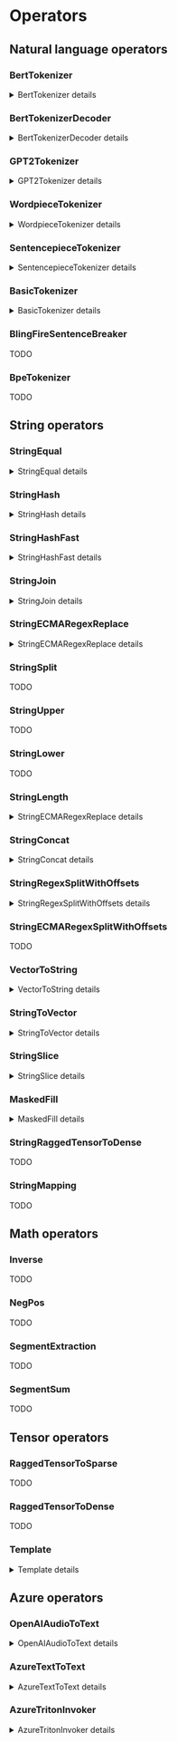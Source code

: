 # Operators


## Natural language operators

### BertTokenizer

<details>
<summary>BertTokenizer details</summary>

BertTokenizer replicates `encode_plus` function of [BertTokenizer (huggingface version )](https://huggingface.co/transformers/_modules/transformers/models/bert/tokenization_bert.html#BertTokenizer).

#### Inputs

***text: tensor(string)*** The string tensor for tokenization

#### Attributes

***vocab_file: string***

The content of vocab which has same with huggingface.

***do_lower_case: int64_t*** (default is 1, 1 represents True, 0 represents False)

Whether or not to lowercase the input when tokenizing.

***do_basic_tokenize: int64_t*** (default is 1, 1 represents True, 0 represents False)

Whether or not to do basic tokenization before WordPiece.

***unk_token: string***

The unknown token. A token that is not in the vocabulary cannot be converted to an ID and is set to be this
token instead.

***sep_token: string***

The separator token, which is used when building a sequence from multiple sequences, e.g. two sequences for
sequence classification or for a text and a question for question answering. It is also used as the last
token of a sequence built with special tokens.

***pad_token: string***

The token used for padding, for example when batching sequences of different lengths.

***cls_token: string***

The classifier token which is used when doing sequence classification (classification of the whole sequence instead of per-token classification). It is the first token of the sequence when built with special tokens.

***mask_token: string***

The token used for masking values. This is the token used when training this model with masked language modeling. This is the token which the model will try to predict.

***tokenize_chinese_chars: int64_t*** (default is 1, 1 represents True, 0 represents False)

Whether or not to tokenize Chinese characters.

***strip_accents: int64_t*** (default is 1, 1 represents True, 0 represents False)

Whether or not to strip all accents. If this option is not specified, then it will be determined by the
value for :obj:`lowercase` (as in the original BERT).

***tokenize_punctuation: int64_t*** (default is 0, 1 represents True, 0 represents False)

Splits punctuation on a piece of text.

***remove_control_chars: int64_t*** (default is 0, 1 represents True, 0 represents False)

Remove control chars(such as NUL, BEL) in the text.

***truncation_strategy_name: string***

The name of truncation strategy, it could be `longest_first`, `only_first`, `only_second`, `longest_from_back`.

#### Outputs

***input_ids: tensor(int64_t)***

List of token ids.

***token_type_ids: tensor(64_t)***

List of token type ids

***attention_mask: tensor(64_t)***

List of indices specifying which tokens should b
e attended to by the model


#### Examples

```python
import transformers

bert_cased_tokenizer = transformers.BertTokenizer.from_pretrained('bert-base-cased')

node = onnx.helper.make_node(
    'BertTokenizer',
    inputs=['text'],
    outputs=['tokens'],
)

text = "Hello world louder"
inputs = np.array([text], dtype=object),

bert_tokenize_result = bert_cased_tokenizer.tokenize(text)

input_ids = np.array(bert_tokenize_result[0])
token_type_ids = np.array(bert_tokenize_result[1])
attention_mask = np.array(bert_tokenize_result[2])

expect(node, inputs=[inputs],
       outputs=[input_ids, token_type_ids, attention_mask], name='test_bert_tokenizer')
```
</details>

### BertTokenizerDecoder

<details>
<summary>BertTokenizerDecoder details</summary>

BertTokenizerDecoder replicates `decode` function of [BertTokenizer (huggingface version )](https://huggingface.co/transformers/_modules/transformers/models/bert/tokenization_bert.html#BertTokenizer).

#### Inputs

***token_ids: tensor(int64)***

List of tokenized input ids.

***indices: tensor(int64)***

List of `[start_position, end_position]` to indicate what segments of input ids should be decoded. This input only enabled when attribute `use_indices`=1.

Usually, it is used to decode the slot in the text.

#### Attributes

***vocab_file: string***

The content of vocab which has same with huggingface.

***unk_token: string***

The unknown token. A token that is not in the vocabulary cannot be converted to an ID and is set to be this
token instead.

***sep_token: string***

The separator token, which is used when building a sequence from multiple sequences, e.g. two sequences for
sequence classification or for a text and a question for question answering. It is also used as the last
token of a sequence built with special tokens.

***pad_token: string***

The token used for padding, for example when batching sequences of different lengths.

***cls_token: string***

The classifier token which is used when doing sequence classification (classification of the whole sequence instead of per-token classification). It is the first token of the sequence when built with special tokens.

***mask_token: string***

The token used for masking values. This is the token used when training this model with masked language modeling. This is the token which the model will try to predict.

***suffix_indicator: string***

The suffix indicator.

***use_indices: int64_t***

Whether use second input.

***skip_special_tokens: int64_t***

Whether or not to remove special tokens in the decoding.

***clean_up_tokenization_spaces: int64_t***

Whether or not to clean up the tokenization spaces.

#### Outputs

***sentences: tensor(int64_t)***

The decoded sentences.

#### Examples


```python
import transformers

def get_file_content(path):
  with open(path, "rb") as file:
    return file.read()
  
bert_cased_tokenizer = transformers.BertTokenizer.from_pretrained('bert-base-cased')
bert_cased_tokenizer.save('.', 'bert')


node = onnx.helper.make_node(
    'BertTokenizerDecoder',
    inputs=['token_ids'],
    outputs=['sentences'],
    vocab_file=get_file_content("bert-vocab.txt")
)

text = "Hello world louder"
token_ids = np.array([bert_cased_tokenizer.tokenize(text)], dtype=object),
sentences = np.array(text)


expect(node, inputs=[token_ids],
       outputs=[sentences], name='test_bert_tokenizer')
```
</details>



### GPT2Tokenizer

<details>
<summary>GPT2Tokenizer details</summary>

GPT2Tokenizer that performs byte-level bpe tokenization to the input tensor, based on the [hugging face version](https://huggingface.co/transformers/_modules/transformers/tokenization_gpt2.html).

#### Attributes

***vocab***

The **content** of the vocabulary file, its format is same with [hugging face](https://huggingface.co/gpt2/resolve/main/vocab.json).

***merges***

The **content** of the merges file, its format is same with [hugging face](https://huggingface.co/gpt2/resolve/main/merges.txt).

***padding_length(optional)***

When the input is a set of query, the tokenized result is ragged tensor, so we need to pad the tensor to tidy tensor and the `padding_length` indicates the strategy of the padding. When the padding_length equals -1, we will pad the tensor to length of longest row. When the padding_length is more than 0, we will pad the tensor to the number of padding_length.

The default value of `padding_length` is -1.

#### Inputs

***data: tensor(string)***

The string tensor for tokenization

#### Outputs

***input_ids: tensor(int64)***

The tokenized ids of input

***attention_mask: tensor(int64)***

A tensor indicates which part of input_ids is padded.

#### Examples


```python
def get_file_content(path):
  with open(path, "rb") as file:
    return file.read()

node = onnx.helper.make_node(
    'GPT2Tokenizer',
    inputs=['x'],
    outputs=['y'],
    vocab=get_file_content(vocabulary_file),
    merges=get_file_content(merges_file)
)

x = ["hey cortana"]
y = np.array([20342, 12794, 2271], dtype=np.int64)

expect(node, inputs=[x], outputs=[y],
       name='test_gpt2_tokenizer')
```
</details>

### WordpieceTokenizer

<details>
<summary>WordpieceTokenizer details</summary>


WordpieceTokenizer that performs WordPiece tokenization to the input tensor,
based on the [hugging face version](https://huggingface.co/transformers/model_doc/bert.html#WordpieceTokenizer).
[WordpieceTokenizer](https://github.com/tensorflow/text/blob/master/docs/api_docs/python/text/WordpieceTokenizer.md)
from *tensorflow_text* can be implemented by a pair of nodes
*RegexSplitWithOffets* followed by *WordpieceTokenizer*.
it 

#### Attributes

***vocab***

The **content** of the vocabulary file, its format is same with
[hugging face](https://huggingface.co/gpt2/resolve/main/vocab.json).

***suffix_indicator***

Suffix added to token not in the first position before looking into the vocabulary.

***unk_token***

Unknown tokens. Every token not found in the vocabulary is replaced by this one.

***max_input_chars_per_word***

Maximum number of characters per token (optional, defaults to 200).

#### Inputs

***data: tensor(string)***

The string tensor for tokenization

***row_indices: tensor(int64)*** Empty or the fndices of every first token of input sentences.
`indices[i+1] - indices[i]` is the number of tokens in input `i`.

[WordpieceTokenizer](https://github.com/tensorflow/text/blob/master/docs/api_docs/python/text/WordpieceTokenizer.md)
includes two steps. The first one splits sentences into words and then splits
every work into tokens. This operator only implements the second step.
The first one can be done with operator *StringRegexSplit*.
This parameter can either be empty or it can be the third output
of operator *StringRegexSplit*.

#### Outputs

***tokens: tensor(string)*** Every token.

***token_indices: tensor(int32)*** Indices of each token. -1 means a token outside the vocabulary.

***row_indices: tensor(int64)*** Indices of every first token of input sentences.
`indices[i+1] - indices[i]` is the number of tokens in input `i`.
These are updates row indices given as inputs or new ones if the second input is empty.

#### Examples


```python
words = ["want", "##want",
         "##ed", "wa", "un", "runn", "##ing"]
vocab = {w: i + 10 for i, w in enumerate(words)}
st = json.dumps(vocab)
nodes = []
mkv = helper.make_tensor_value_info
reg = helper.make_tensor(
    "pattern", onnx_proto.TensorProto.STRING, [1, ], ["(\\s)".encode('ascii')])
reg_empty = helper.make_tensor(
    "keep_pattern", onnx_proto.TensorProto.STRING, [0, ], [])

nodes = [
    helper.make_node(
        'StringRegexSplitWithOffsets,
        inputs=['text', 'pattern', 'keep_pattern'],
        outputs=['words', 'begin_end', 'indices'],
        name='StringRegexPlsitOpName',
        domain='ai.onnx.contrib'),
    helper.make_node(
        'WordpieceTokenizer',
        inputs=['words', 'indices'],
        outputs=['out0', 'out1', 'out2'],
        name='WordpieceTokenizerOpName',
        domain='ai.onnx.contrib',
        vocab=st.encode('utf-8'),
        suffix_indicator="##",
        unk_token="[UNK]")
]
inputs = [mkv('text', onnx_proto.TensorProto.STRING, [None])]
graph = helper.make_graph(
    nodes, 'test0', inputs, [
        mkv('out0', onnx_proto.TensorProto.STRING, [None]),
        mkv('out1', onnx_proto.TensorProto.INT32, [None]),
        mkv('out2', onnx_proto.TensorProto.INT64, [None]),
        mkv('words', onnx_proto.TensorProto.STRING, [None]),
        mkv('indices', onnx_proto.TensorProto.INT64, [None])],
    [reg, reg_empty])
model = helper.make_model(
    graph, opset_imports=[helper.make_operatorsetid(domain, 1)])

text = np.array(["unwanted running", "unwantedX running"], dtype=object)
tokens = np.array(['un', '##want', '##ed', 'runn', '##ing', 'un', '##want', '##ed',
                  '[UNK]', 'runn', '##ing'], dtype=object),
indices = np.array([14, 11, 12, 15, 16, 14, 11, 12, -1, 15, 16], dtype=int32)
row_indices = np.array([ 0,  5, 11], dtype=int64)

expect(model, inputs=[text], outputs=[tokens, indices, row_indices],
       name='test_bert_tokenizer')
```

</details>

### SentencepieceTokenizer

<details>
<summary>SentencepieceTokenizer details</summary>

SentencepieceTokenizer replicates [SentencepieceTokenizer](https://github.com/tensorflow/text/blob/master/docs/api_docs/python/text/SentencepieceTokenizer.md).

#### Inputs

***data: tensor(string)*** The string tensor for tokenization

***nbest_size: tensor(int64)***	A scalar for sampling. nbest_size = {0,1}: No sampling is performed.
(default) nbest_size > 1: samples from the nbest_size results. nbest_size < 0: assuming that
nbest_size is infinite and samples from the all hypothesis (lattice) using
forward-filtering-and-backward-sampling algorithm.

***alpha: tensor(float)*** A scalar for a smoothing parameter. Inverse temperature for probability rescaling.

***reverse: tensor(bool)*** Reverses the tokenized sequence (Default = false)

***add_bos: tensor(bool)*** Add beginning of sentence token to the result (Default = false)

***add_eos: tensor(bool)*** Add end of sentence token to the result (Default = false).
When reverse=True beginning/end of sentence tokens are added after reversing.

#### Attributes

***model: string*** The sentencepiece model serialized proto as stored as a string.

#### Outputs

***tokens: tensor(int32)*** Indices of each token.

***indices: tensor(int64)*** Indices of every first token of input sentences.
`indices[i+1] - indices[i]` is the number of tokens in input `i`.

Tokenized result of the input

#### Examples


```python

url = "https://github.com/microsoft/ort-customops/raw/main/test/data/test_sentencepiece_ops_model__6.txt"
with urllib.request.urlopen(url) as f:
    content = f.read()
model = np.array(list(base64.decodebytes(content.encode())), dtype=np.uint8)

node = onnx.helper.make_node(
    'SentencepieceTokenizer',
    inputs=['inputs', 'nbest_size', 'alpha', 'add_bos', 'add_eos', 'reverse'],
    outputs=['indices', 'output'],
    mapping_file_name='vocabulary.txt',
    unmapping_value="unknown_word",
    model=model
)

inputs = np.array(["Hello world", "Hello world louder"], dtype=object),
nbest_size = np.array([0], dtype=np.float32),
alpha = np.array([0], dtype=np.float32),
add_bos = np.array([0], dtype=np.bool_),
add_eos = np.array([0], dtype=np.bool_),
reverse = np.array([0], dtype=np.bool_)

tokens = array([17486,  1017, 17486,  1017,   155, 21869], dtype=int32)
indices = array([0, 2, 6], dtype=int64)

expect(node, inputs=[inputs, nbest_size, alpha, add_bos, add_eos, reverse],
       outputs=[tokens, indices], name='sp')
```
</details>


### BasicTokenizer

<details>
<summary>BasicTokenizer details</summary>

TODO: is this still supported?

BasicTokenizer performs basic tokenization to input string tensor, based on [basic tokenizer in BertTokenizer(hugging face version)](https://huggingface.co/transformers/_modules/transformers/models/bert/tokenization_bert.html#BertTokenizer).

#### Inputs

***text: tensor(string)*** The string tensor for tokenization

#### Attributes

***do_lower_case: int64_t*** (default is 1, 1 represents True, 0 represents False)

Whether or not to lowercase the input when tokenizing.

***tokenize_chinese_chars: int64_t*** (default is 1, 1 represents True, 0 represents False)

Whether or not to tokenize Chinese characters.

***strip_accents: int64_t*** (default is 1, 1 represents True, 0 represents False)

Whether or not to strip all accents. If this option is not specified, then it will be determined by the
value for :obj:`lowercase` (as in the original BERT).

***tokenize_punctuation: int64_t*** (default is 0, 1 represents True, 0 represents False)

Splits punctuation on a piece of text.

***remove_control_chars: int64_t*** (default is 0, 1 represents True, 0 represents False)

Remove control chars(such as NUL, BEL) in the text.

#### Outputs

***tokens: tensor(string)*** Tokenized tokens.

#### Examples

```python
import transformers

tokenizer = transformers.BasicTokenizer()

node = onnx.helper.make_node(
    'BasicTokenizer',
    inputs=['text'],
    outputs=['tokens'],
)

inputs = np.array([ "Hello world louder"], dtype=object),
tokens = np.array(tokenizer(inputs), dtype=int32)

expect(node, inputs=[inputs],
       outputs=[tokens], name='test_basic_tokenizer')
```
</details>


### BlingFireSentenceBreaker

TODO

### BpeTokenizer

TODO


## String operators

### StringEqual

<details>
<summary>StringEqual details</summary>

Compares two strings and returns true if they are equal and false if not.

#### Inputs

***x: tensor(string)***

The first string input

***x: tensor(string)***

The second string input

#### Outputs

***z: tensor(boolean)***

String with replacements.

</details>


### StringHash

<details>
<summary>StringHash details</summary>


Hashes the input string based on the number of buckets

#### Inputs

***input: tensor(string)***

The string to hash

***num_buckets: tensor(int64)***

The number of buckets (must be equal to 1?)

#### Outputs

***name: tensor(int64)***

The hash value of the string

</details>


### StringHashFast

<details>
<summary>StringHashFast details</summary>


A faster implementation of StringHash.

</details>


### StringJoin  

<details>
<summary>StringJoin details</summary>


Join an array of strings

#### Inputs

***input_X: tensor(string)***

The input array of strings

***input_sep: tensor(string)***

The string separator for the resulting joing

***input_axis: tensor(int64)***

The axis along which to joing

#### Outputs

***out: tensor(string)***

The resulting joined string

#### Examples


```bash

input_X = [["a", "b", "c"], ["aa", "bb", ""]]
input_sep=";"
input_axis = 1

out = ["a;b;c", "aa;bb;"]

input_axis = 0

out = ['a;aa', 'b;bb', 'c;']


</details>


### StringRegexReplace

<details>
<summary>StringRegexReplace details</summary>


String replacement based on [Re2-format](https://github.com/google/re2/wiki/Syntax) regular expressions.

#### Inputs

***text: tensor(string)***

String tensor to extract slices from.

***pattern: tensor(string)***

Pattern of the regular expression.

***rewrite: tensor(string)***

Replacement.

#### Attributes

***global_replace: int64*** (default is 1)

Replace all strings matching the pattern or the first one.

#### Outputs

***output: tensor(string)***

String with replacements.

#### Examples

```python

node = onnx.helper.make_node(
    'StringRegexReplace',
    inputs=['text', 'pattern', 'rewrite'],
    outputs=['y'],
)

text = np.array([['def myfunc():'], ['def dummy():']])
pattern = np.array([r'def\s+([a-zA-Z_][a-zA-Z_0-9]*)\s*\(\s*\):'])
rewrite = np.array([r'static PyObject* py_\1(void) {'])
y = [['static PyObject* py_myfunc(void) {'],
     ['static PyObject* py_dummy(void) {']]

expect(node, inputs=[text, pattern, rewrite], outputs=[y],
       name='test_string_regex_replace')
```

</details>

### StringECMARegexReplace

<details>
<summary>StringECMARegexReplace details</summary>

String replacement based on [ECMA-format](https://en.cppreference.com/w/cpp/regex/ecmascript) regular expressions.

#### Inputs

***text: tensor(string)***

String tensor to extract slices from.

***pattern: tensor(string)***

Pattern of the regular expression.

***rewrite: tensor(string)***

Replacement.

#### Attributes

***global_replace: int64*** (default is 1)

Replace all strings matching the pattern or the first one.


***ignore_case: int64*** (default is 0)

Replace 

#### Outputs

***output: tensor(string)***

String with replacements.

#### Examples


```python

node = onnx.helper.make_node(
    'StringRegexReplace',
    inputs=['text', 'pattern', 'rewrite'],
    outputs=['y'],
)

text = np.array([['def myfunc():'], ['def dummy():']])
pattern = np.array([r'def\s+([a-zA-Z_][a-zA-Z_0-9]*)\s*\(\s*\):'])
rewrite = np.array([r'static PyObject* py_$1(void) {'])
y = [['static PyObject* py_myfunc(void) {'],
     ['static PyObject* py_dummy(void) {']]

expect(node, inputs=[text, pattern, rewrite], outputs=[y],
       name='test_string_regex_replace')
```

</details>



### StringSplit 

TODO

### StringUpper  

TODO

### StringLower

TODO

### StringLength

<details>
<summary>StringECMARegexReplace details</summary>

Get the length of each string element in input tensor. Similar to the function `len("abcde"")` in python.

#### Inputs 

***data: tensor(string)***

String tensor to get length of its each string element.

#### Outputs

***output: tensor(int64)***

Data length tensor.

#### Examples


```python

node = onnx.helper.make_node(
    'StringLength',
    inputs=['x'],
    outputs=['y']
)

x = ["abcdef", "hijkl"]
y = np.array([len(x[0]), len(x[1])], dtype=np.int64)


expect(node, inputs=[x], outputs=[y],
       name='test_string_length')
```
</details>
 
### StringConcat 

<details>
<summary>StringConcat details</summary>

Concat the corresponding string in the two string tensor. Two input tensors should have the same dimension.

```python
  output = []
  shape = input1.shape
  input1 = input1.flatten()
  input2 = input2.flatten()
  for i in range(len(input1)):
      output.append(input1[i] + input2[i])
  output = np.array(output).reshape(shape)
```

#### Inputs

***input_1: tensor(string)***

The first string tensor.

***input_2: tensor(string)***

The second string tensor.


#### Outputs

***output: tensor(string)***

The result.

#### Examples


```python

node = onnx.helper.make_node(
    'StringConcat',
    inputs=['x', 'y'],
    outputs=['result'],
)

x = np.array(["abcd", "efgh"])
y = np.array(["wxyz", "stuv"])
result = np.array([x[0] + y[0], x[1] + y[1]])

expect(node, inputs=[x, y], outputs=[result],
       name='test_string_concat')
```

</details>

### StringRegexSplitWithOffsets

<details>
<summary>StringRegexSplitWithOffsets details</summary>

Splits string based on regular expressions.

#### Inputs

***text: tensor(string)***

String tensor to extract slices from.

***delim_regex_pattern: tensor(string)***

Splitting attern of the regular expression.

***keep_delim_regex_pattern: tensor(string)***

By default, delimiters are not included in the split string results. Delimiters may be included by specifying a regex pattern keep_delim_regex_pattern.

#### Outputs

***words: tensor(string)*** Tensor of words.

***offsets: tensor(int64)*** 2D tensor with 3 columns:
sentence index, position of the first character, position of the last one (excluded)

***row_indices: tensor(int64)*** Indices of every first token of input sentences.
`row_indices[i+1] - row_indices[i]` is the number of tokens in input `i`.
These are updates row indices given as inputs or new ones if the second input is empty.


#### Examples


```python

node = onnx.helper.make_node(
    'StringRegexSplit',
    inputs=['text', 'pattern', 'rewrite'],
    outputs=['y', 'begin_end', 'indices'],
)

text = np.array(["hello there"])
pattern = np.array([r'\s'])
rewrite = np.array([r'\s'])
y = np.array(["hello", " ", "there"])
z1 = np.array([[0, 0, 5],
               [0, 5, 6],
               [0, 6, 11]], dtype=np.int64)
z2 = np.array([0, 2], dtype=np.int64)

expect(node, inputs=[text, pattern, rewrite], outputs=[y, z1, z2],
       name='test_string_regex_replace')
```

</details>


### StringECMARegexSplitWithOffsets

TODO

### VectorToString

<details>
<summary>VectorToString details</summary>

VectorToString is the contrary operation to the `StringToVector` , they share same format of mapping table:

    <string>\t<scalar_1>\s<scalar_2>\s<scalar_3>...<scalar_n>

Unmapped vector will output the value of the attribute `unk`.

Example:

*Attributes:*

- `map`: 
  ```
  a   0 0 1 2
  b   0 1 2 3
  d   0 1 3 4
  ```

- `unk`: "unknown_word"

*Inputs:*
- data: [[0,0,1,2],[0,1,3,4],[0,0,0,0]]

*Ouputs:*
- output: ["a", "d", "unknown_word" ]

#### Attributes

***mapping_file_name***

the formative mapping table

***unmapping_value***

the result returned when a vector aren't found in the map

#### Inputs

***data: tensor(T)***

Input tensor

#### Outputs

***output: tensor(string)***

The mapping result of the input

#### Type Constraints
***T:tensor(uint8), tensor(uint16), tensor(uint32), tensor(uint64), tensor(int8), tensor(int16), tensor(int32), tensor(int64), tensor(bfloat16), tensor(float16), tensor(float), tensor(double), tensor(bool)***

Constrain input and output types to numerical tensors.


#### Examples


```python
mapping_table = \
  """
  a   0 0 1 2
  b   0 1 2 3
  d   0 1 3 4
  """

node = onnx.helper.make_node(
    'VectorToString',
    inputs=['x'],
    outputs=['y'],
    map=mapping_table,
    unk="unknown_word"
)


x = np.array([[0,0,1,2],[0,1,3,4],[0,0,0,0]], type=np.int64)
y = ["a", "d", "unknown_word"]


expect(node, inputs=[x], outputs=[y],
       name='test_vector_to_string')
```
</details>


### StringToVector

<details>
<summary>StringToVector details</summary>

StringToVector will map each string element in the input to the corresponding vector according to the mapping file. The mapping file is a utf-8 encoding text file in tsv format:

    <string>\t<scalar_1>\s<scalar_2>\s<scalar_3>...<scalar_n>

Unmapped string will output the value of the attribute `unmapping_value`.

Example:

*Attributes:*

- `mapping_file_name`: vocabulary.txt
  ```
  a   0 0 1 2
  b   0 1 2 3
  d   0 1 3 4
  ```
  
- `unmapping_value`: [0 0 0 0]

*Inputs:*
- data: ["a", "d", "e"]

*Ouputs:*
- output: [[0,0,1,2],[0,1,3,4],[0,0,0,0]]

#### Attributes

***mapping_file_name:string***

The name of your string to vector mapping file.

***unmapping_value:list(int)***

Mapping result for unmapped string

#### Inputs

***data: tensor(string)***

Input tensor

#### Outputs

***output: tensor(T)***

The mapping result of the input

#### Type Constraints
***T:tensor(uint8), tensor(uint16), tensor(uint32), tensor(uint64), tensor(int8), tensor(int16), tensor(int32), tensor(int64), tensor(bfloat16), tensor(float16), tensor(float), tensor(double), tensor(bool)***

Constrain input and output types to numerical tensors.

#### Examples


```python
# what's in vocabulary.txt

mapping_table = \
"""
a   0 0 1 2
b   0 1 2 3
d   0 1 3 4
"""

node = onnx.helper.make_node(
    'StringToVector',
    inputs=['x'],
    outputs=['y'],
    mapping_table=mapping_table,
    unmapping_value=[0,0,0,0]
)


x = ["a", "d", "e"]
y = np.array([[0,0,1,2],[0,1,3,4],[0,0,0,0]], type=np.int64)


expect(node, inputs=[x], outputs=[y],
       name='test_string_to_vector')
```

</details>



### StringSlice 

<details>
<summary>StringSlice details</summary>

Do the slice operation to each string element in input tensor. Similar to string slice in python

```python
a = "abcdef"
b = a[1:2]
c = a[3:1:-1]
```

#### Inputs

***data: tensor(string)***

String tensor to extract slices from.

***starts: tensor(int64/int32)***

The tensor of starting indices of corresponding string in data, which has same dimension of data.

***ends: tensor(int64/int32)***

The tensor of ending indices of corresponding string in data, which has same dimension of data.

***steps(optional): tensor(int64/int32)***

The tensor of slice step of corresponding string in data, which has same dimension of data.If steps is empty tensor, we will use default value 1 for each string

#### Outputs

***output: tensor(string)***

Sliced data tensor.

#### Examples


```python

node = onnx.helper.make_node(
    'StringSlice',
    inputs=['x', 'starts', 'ends', 'steps'],
    outputs=['y'],
)

x = np.array(["abcdef", "hijkl"])
y = np.array([x[0][1:3:1], x[1][3:1:-1]])
starts = np.array([1, 3], dtype=np.int64)
ends = np.array([3, 1], dtype=np.int64)
axes = np.array([0, 1], dtype=np.int64)
steps = np.array([1, 1], dtype=np.int64)

expect(node, inputs=[x, starts, ends, axes, steps], outputs=[y],
       name='test_string_slice')
```

</details>


### MaskedFill

<details>
<summary>MaskedFill details</summary>


Fills elements of self tensor with value where mask is True. The operator is similar with [`Tensor.masked_fill_`](https://pytorch.org/docs/stable/generated/torch.Tensor.masked_fill_.html#torch.Tensor.masked_fill_) in pytorch.


#### Inputs

***value: tensor(string)***

The value to fill in with, currently we only support string type and vector&scalar dimension.

***mask: tensor(bool)***

The boolean mask, the dimension of mask tensor should be same with value.

#### Outputs

***output: tensor(string)***

The filled output of input tensor.


#### Examples


```python

node = onnx.helper.make_node(
    'MaskedFill',
    inputs=['value', 'mask'],
    outputs=['output']
)


value = np.array(["a", "b", "c", "d"])
mask = np.array([True, False, True, False], dtype=bool)
output = np.array(["a", "c"])


expect(node, inputs=[value, mask], outputs=[output],
       name='test_masked_fill')
```
</details>


### StringRaggedTensorToDense

TODO

### StringMapping

TODO

## Math operators


### Inverse

TODO 

### NegPos

TODO

### SegmentExtraction

TODO

### SegmentSum

TODO

## Tensor operators

### RaggedTensorToSparse

TODO

### RaggedTensorToDense

TODO

### Template

<details>
<summary>Template details</summary>

Description

#### Inputs

***name: tensor(type)***

Description

#### Outputs

***name: tensor(type)***

Description

#### Examples


```python

node = onnx.helper.make_node(
    'StringRegexReplace',
    inputs=['text', 'pattern', 'rewrite'],
    outputs=['y'],
)

text = np.array([['def myfunc():'], ['def dummy():']])
pattern = np.array([r'def\s+([a-zA-Z_][a-zA-Z_0-9]*)\s*\(\s*\):'])
rewrite = np.array([r'static PyObject* py_\1(void) {'])
y = [['static PyObject* py_myfunc(void) {'],
     ['static PyObject* py_dummy(void) {']]

expect(node, inputs=[text, pattern, rewrite], outputs=[y],
       name='test_string_regex_replace')
```

</details>


## Azure operators

### OpenAIAudioToText

<details>
<summary>OpenAIAudioToText details</summary>


OpenAIAudioToText operator talks to [openAI audio](https://platform.openai.com/docs/api-reference/audio) endpoints.


#### Attributes

***model_uri:string***

Endpoint uri, like "https://api.openai.com/v1/audio/transcriptions".

***audio_format:string***

The format of the audio, by default "wav".

#### Inputs

***auth_token: tensor(string)***

An access token comes with openAI subscription.

***model_name: tensor(string)***

Model name to send to the endpoint, such as "whisper-1".

***response_format: tensor(string)***

Expected format of the response, either be "text" or "json".

***audio_blob: tensor(uint8)***

A byte array containing raw data from the audio file.

#### Outputs

***transcriptions: tensor(string)***


#### Examples

Note - OpenAIAudioToText operator composes a request based on last part of the input and output names split by "/",

Meaning for input names, they must be of format:
- auth_token: "whatever-name-you-want-to-use"
- model_name: ".../.../.../model_name"
- response_format: ".../.../.../response_format"
- audio_blob: ".../.../.../file"

for output name, it must be of format:
- transcriptions: ".../.../.../transcriptions"

Hence there could be multiple OpenAIAudioToText operators accepting different inputs inside a model, and give varied outputs.

Pls find sample code below for a better illustration.


```python

import os
import numpy as np

from onnx import *
from onnxruntime_extensions import PyOrtFunction, util, get_library_path
from onnxruntime import *


openai_model_uri = os.getenv('URI', '')  # read uri from env
openai_auth_token = os.getenv('AUTH', '')  # read auto token from env


def create_openai_audio_model():
    auth_token = helper.make_tensor_value_info('auth_token', TensorProto.STRING, [1])
    model = helper.make_tensor_value_info('model_name', TensorProto.STRING, [1])
    response_format = helper.make_tensor_value_info('response_format', TensorProto.STRING, [-1])
    file = helper.make_tensor_value_info('file', TensorProto.UINT8, [-1])
    transcriptions = helper.make_tensor_value_info('transcriptions', TensorProto.STRING, [-1])

    invoker = helper.make_node('OpenAIAudioToText',
                               ['auth_token', 'model_name', 'response_format', 'file'],  # names must follow the format
                               ['transcriptions'],  # names must follow the format
                               domain='com.microsoft.extensions',
                               name='audio_invoker',
                               model_uri=openai_model_uri,
                               audio_format='wav')

    graph = helper.make_graph([invoker], 'graph', [auth_token, model, response_format, file], [transcriptions])
    model = helper.make_model(graph,
                              opset_imports=[helper.make_operatorsetid('com.microsoft.extensions', 1)])

    onnx.save(model, 'openai_audio.onnx')


create_openai_audio_model()
opt = SessionOptions()
opt.register_custom_ops_library(get_library_path())
sess = InferenceSession(os.path.join(test_data_dir, "openai_audio.onnx"),
                        opt, providers=["CPUExecutionProvider", "AzureExecutionProvider"])
auth_token = np.array([openai_auth_token])
model = np.array(['whisper-1'])
response_format = np.array(['text'])

with open(os.path.join(test_data_dir, "test16.wav"), "rb") as _f:
    audio_blob = np.asarray(list(_f.read()), dtype=np.uint8)
    ort_inputs = {
        "auth_token": auth_token,
        "model_name": model,
        "response_format": response_format,
        "file": audio_blob,
    }
    out = sess.run(None, ort_inputs)[0]
```
</details>


### AzureTextToText

<details>
<summary>AzureTextToText details</summary>


AzureTextToText talks to a GPT model hosted by [Azure openAI service](https://learn.microsoft.com/en-us/azure/ai-services/openai/).


#### Attributes

***model_uri:string***

Endpoint uri, like "https://myname-aoai-test.openai.azure.com/openai/deployments/mydeploy/chat/completions?api-version=2023-05-15'".

#### Inputs

***auth_token: tensor(string)***

An access token comes with Azure openAI subscription.

***chat: tensor(string)***

A json string in requested [format](https://learn.microsoft.com/en-us/azure/ai-services/openai/chatgpt-quickstart?tabs=command-line&pivots=rest-api).

#### Outputs

***response_format: tensor(string)***

A json string as response.


#### Examples


```python

import os
import numpy as np

from onnx import *
from onnxruntime_extensions import PyOrtFunction, util, get_library_path
from onnxruntime import *


azure_model_uri = os.getenv('URI', '')  # read uri from env
azure_auth_token = os.getenv('AUTH', '')  # read auto token from env


def create_azure_chat_model():
    auth_token = helper.make_tensor_value_info('auth_token', TensorProto.STRING, [-1])
    chat = helper.make_tensor_value_info('chat', TensorProto.STRING, [-1])
    response = helper.make_tensor_value_info('response', TensorProto.STRING, [-1])

    invoker = helper.make_node('AzureTextToText', ['auth_token', 'chat'], ['response'],
                               domain='com.microsoft.extensions',
                               name='chat_invoker',
                               model_uri=azure_model_uri)

    graph = helper.make_graph([invoker], 'graph', [auth_token, chat], [response])
    model = helper.make_model(graph,
                              opset_imports=[helper.make_operatorsetid('com.microsoft.extensions', 1)])

    onnx.save(model, 'azure_chat.onnx')


create_azure_chat_model()
opt = SessionOptions()
opt.register_custom_ops_library(get_library_path())
sess = InferenceSession(os.path.join(test_data_dir, "azure_chat.onnx"), opt, providers=["CPUExecutionProvider", "AzureExecutionProvider"])
auth_token = np.array([azure_auth_token])
chat = np.array([r'{"messages":[{"role": "system", "content": "You are a helpful assistant."},{"role": "user", "content": "Does Azure OpenAI support customer managed keys?"},{"role": "assistant", "content": "Yes, customer managed keys are supported by Azure OpenAI."},{"role": "user", "content": "Do other Azure AI services support this too?"}]}'])
ort_inputs = {
    "auth_token": auth_token,
    "chat": chat,
}
out = sess.run(None, ort_inputs)[0]
```
</details>


### AzureTritonInvoker

<details>
<summary>AzureTritonInvoker details</summary>


AzureTritonInvoker talks to [Azure Machine Learning triton services](https://learn.microsoft.com/en-us/azure/machine-learning/how-to-deploy-with-triton?view=azureml-api-2&tabs=azure-cli%2Cendpoint).


#### Attributes

***model_uri:string***

Endpoint uri, like "'https://endpoint-12345678.westus.inference.ml.azure.com".

***model_name:string***

***model_version:string***

A version string, like "1", or "2".

#### Inputs

***auth_token: tensor(string)***

An access token comes with Azure Machine Learning model deployment.

***inputs: tensor(variadic)***

Tensors of any supported onnx data type.

#### Outputs

***outputs: tensor(variadic)***

Tensors of any supported onnx data type.


#### Examples


```python

import os
import numpy as np

from onnx import *
from onnxruntime_extensions import PyOrtFunction, util, get_library_path
from onnxruntime import *


triton_uri = os.getenv('URI', '')  # read uri from env
triton_auth_token = os.getenv('AUTH', '')  # read auto token from env


def createAddf():
    auth_token = helper.make_tensor_value_info('auth_token', TensorProto.STRING, [-1])
    X = helper.make_tensor_value_info('X', TensorProto.FLOAT, [-1])
    Y = helper.make_tensor_value_info('Y', TensorProto.FLOAT, [-1])
    Z = helper.make_tensor_value_info('Z', TensorProto.FLOAT, [-1])
    invoker = helper.make_node('AzureTritonInvoker', ['auth_token', 'X', 'Y'], ['Z'],
                               domain='com.microsoft.extensions', name='triton_invoker',
                               model_uri=triton_uri,
                               model_name='addf', model_version='1')
    graph = helper.make_graph([invoker], 'graph', [auth_token, X, Y], [Z])
    model = helper.make_model(graph,
                              opset_imports=[helper.make_operatorsetid('com.microsoft.extensions', 1)])
    save(model, 'triton_addf.onnx')


def run_add_f():
    opt = SessionOptions()
    opt.register_custom_ops_library(get_library_path())
    sess = InferenceSession(os.path.join(test_data_dir, "triton_addf.onnx"),
                            opt, providers=["CPUExecutionProvider", "AzureExecutionProvider"])
    auth_token = np.array([triton_auth_token])
    x = np.array([1,2,3,4]).astype(np.float32)
    y = np.array([4,3,2,1]).astype(np.float32)
    ort_inputs = {
        "auth_token": auth_token,
        "X": x,
        "Y": y
    }
    out = sess.run(None, ort_inputs)[0]
```
</details>